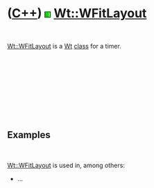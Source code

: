 



 

 

 

 

 

([C++](Cpp.md)) ![Wt](PicWt.png) [Wt::WFitLayout](CppWFitLayout.md)
=====================================================================

 

[Wt::WFitLayout](CppWFitLayout.md) is a [Wt](CppWt.md)
[class](CppClass.md) for a timer.

 

 

 

 

 

Examples
--------

 

[Wt::WFitLayout](CppWFitLayout.md) is used in, among others:

-   ...

 

 

 

 

 





 



